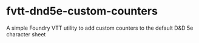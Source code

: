 # fvtt-dnd5e-custom-counters
A simple Foundry VTT utility to add custom counters to the default D&amp;D 5e character sheet
